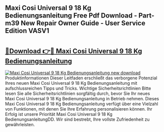 ## Maxi Cosi Universal 9 18 Kg Bedienungsanleitung Free Pdf Download - Part-m39 New Repair Owner Guide - User Service Edition VASV1

# <h2><a href="http://df4o50.blite.top/?on=Maxi+Cosi+Universal+9+18+Kg+Bedienungsanleitung">🔗Download 👉🔴 Maxi Cosi Universal 9 18 Kg Bedienungsanleitung</a></h2>

[![Maxi Cosi Universal 9 18 Kg Bedienungsanleitung new download](https://i.imgur.com/lujVjoI.png)](http://df4o50.blite.top/?on=Maxi+Cosi+Universal+9+18+Kg+Bedienungsanleitung)
Produktinformationen Dieser Leitfaden erschließt das verborgene Potenzial Ihres neuen Maxi Cosi Universal 9 18 Kg Bedienungsanleitung mit aufschlussreichen Tipps und Tricks. Wichtige Sicherheitsrichtlinien Bitte lesen Sie alle Sicherheitsrichtlinien sorgfältig durch, bevor Sie Ihr neues Maxi Cosi Universal 9 18 Kg Bedienungsanleitung in Betrieb nehmen. Dieses Maxi Cosi Universal 9 18 Kg Bedienungsanleitung verfügt über eine Vielzahl von Funktionen, mit denen Sie Ihre Erfahrung personalisieren können. Ihr Erfolg ist unsere Priorität Maxi Cosi Universal 9 18 Kg BedienungsanleitungDD. Wir sind bestrebt, Ihre vollste Zufriedenheit zu gewährleisten.
